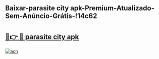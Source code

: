
## Baixar-parasite city apk-Premium-Atualizado-Sem-Anúncio-Grátis-!14c62

# <h2><a href="https://andorid.site?title=parasite_city_apk&ref=27">🔗👉 🔴 parasite city apk</a></h2>

[![acn](https://github.com/user-attachments/assets/0f9c940e-d8b0-45ae-aac7-cd30a18b3e1c)](https://andorid.site?title=parasite_city_apk&ref=27)


